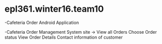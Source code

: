 # epl361.winter16.team10

-Cafeteria Order Android Application

-Cafeteria Order Management System site
->
View all Orders 
Choose Order status
View Order Details
Contact information of customer
